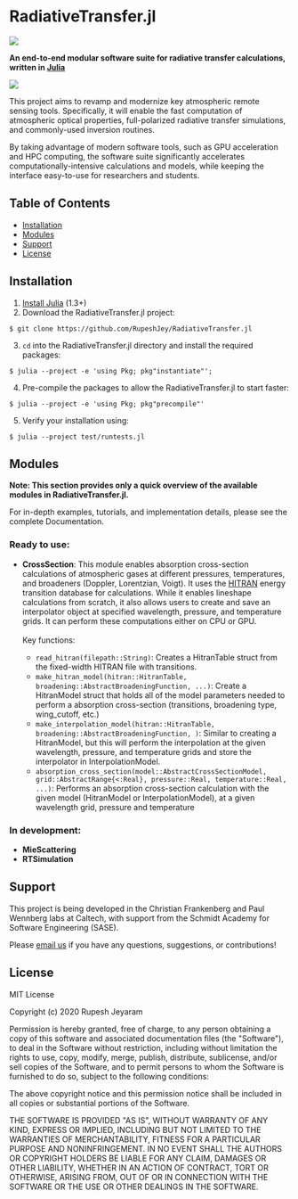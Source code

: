 # RadiativeTransfer.jl

<a href="https://travis-ci.org/github/RupeshJey/RadiativeTransfer.jl">
    <img src="https://travis-ci.org/RupeshJey/RadiativeTransfer.jl.svg?branch=master" />
</a>

**An end-to-end modular software suite for radiative transfer calculations, written in <a href="https://julialang.org">Julia</a>**

<img src="ftp://fluo.gps.caltech.edu/XYZT_hitran/slider.gif" class="center"></img>

This project aims to revamp and modernize key atmospheric remote sensing tools. Specifically, it will enable the fast computation of atmospheric optical properties, full-polarized radiative transfer simulations, and commonly-used inversion routines. 

By taking advantage of modern software tools, such as GPU acceleration and HPC computing, the software suite significantly accelerates computationally-intensive calculations and models, while keeping the interface easy-to-use for researchers and students.

## Table of Contents

- [Installation](#installation)
- [Modules](#modules)
- [Support](#support)
- [License](#license)

## Installation

1. <a href=https://julialang.org/downloads/>Install Julia</a> (1.3+)
2. Download the RadiativeTransfer.jl project:
```
$ git clone https://github.com/RupeshJey/RadiativeTransfer.jl
```
3. `cd` into the RadiativeTransfer.jl directory and install the required packages:
```
$ julia --project -e 'using Pkg; pkg"instantiate"';
```
4. Pre-compile the packages to allow the RadiativeTransfer.jl to start faster:
```
$ julia --project -e 'using Pkg; pkg"precompile"'
```
5. Verify your installation using: 
```
$ julia --project test/runtests.jl
```

## Modules

**Note: This section provides only a quick overview of the available modules in RadiativeTransfer.jl.** 

For in-depth examples, tutorials, and implementation details, please see the complete Documentation.

### Ready to use: 

- **CrossSection**: This module enables absorption cross-section calculations of atmospheric gases at different pressures, temperatures, and broadeners (Doppler, Lorentzian, Voigt). It uses the <a href=https://hitran.org>HITRAN</a> energy transition database for calculations. While it enables lineshape calculations from scratch, it also allows users to create and save an interpolator object at specified wavelength, pressure, and temperature grids. It can perform these computations either on CPU or GPU. <br><br> Key functions: 

  - `read_hitran(filepath::String)`: Creates a HitranTable struct from the fixed-width HITRAN file with transitions. 
  - `make_hitran_model(hitran::HitranTable, broadening::AbstractBroadeningFunction, ...)`: Create a HitranModel struct that holds all of the model parameters needed to perform a absorption cross-section (transitions, broadening type, wing_cutoff, etc.)
  - `make_interpolation_model(hitran::HitranTable, broadening::AbstractBroadeningFunction, )`: Similar to creating a HitranModel, but this will perform the interpolation at the given wavelength, pressure, and temperature grids and store the interpolator in InterpolationModel. 
  - `absorption_cross_section(model::AbstractCrossSectionModel, grid::AbstractRange{<:Real}, pressure::Real, temperature::Real, ...)`: Performs an absorption cross-section calculation with the given model (HitranModel or InterpolationModel), at a given wavelength grid, pressure and temperature

### In development: 

- **MieScattering**
- **RTSimulation**

## Support

This project is being developed in the Christian Frankenberg and Paul Wennberg labs at Caltech, with support from the Schmidt Academy for Software Engineering (SASE). 

Please <a href="mailto:cfranken@caltech.edu,wennberg@gps.caltech.edu?cc=rjeyaram@caltech.edu"> email us</a> if you have any questions, suggestions, or contributions! 

## License

MIT License

Copyright (c) 2020 Rupesh Jeyaram

Permission is hereby granted, free of charge, to any person obtaining a copy
of this software and associated documentation files (the "Software"), to deal
in the Software without restriction, including without limitation the rights
to use, copy, modify, merge, publish, distribute, sublicense, and/or sell
copies of the Software, and to permit persons to whom the Software is
furnished to do so, subject to the following conditions:

The above copyright notice and this permission notice shall be included in all
copies or substantial portions of the Software.

THE SOFTWARE IS PROVIDED "AS IS", WITHOUT WARRANTY OF ANY KIND, EXPRESS OR
IMPLIED, INCLUDING BUT NOT LIMITED TO THE WARRANTIES OF MERCHANTABILITY,
FITNESS FOR A PARTICULAR PURPOSE AND NONINFRINGEMENT. IN NO EVENT SHALL THE
AUTHORS OR COPYRIGHT HOLDERS BE LIABLE FOR ANY CLAIM, DAMAGES OR OTHER
LIABILITY, WHETHER IN AN ACTION OF CONTRACT, TORT OR OTHERWISE, ARISING FROM,
OUT OF OR IN CONNECTION WITH THE SOFTWARE OR THE USE OR OTHER DEALINGS IN THE
SOFTWARE.
